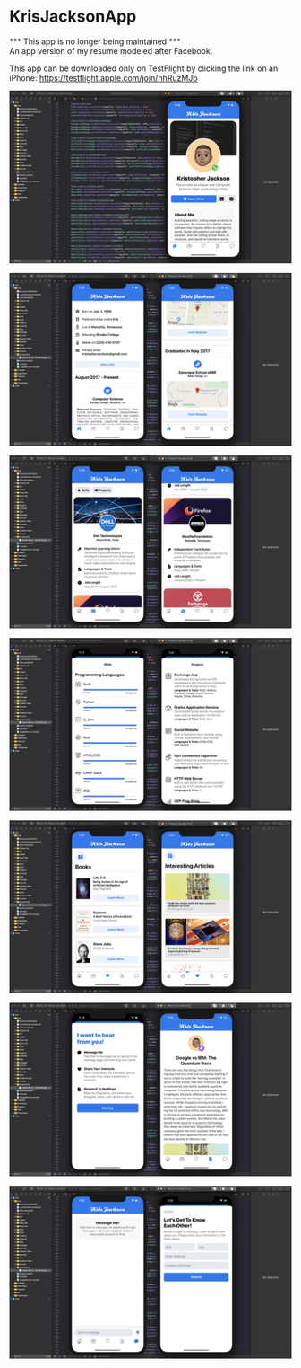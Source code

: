 # KrisJacksonApp
*** This app is no longer being maintained *** <br>
An app version of my resume modeled after Facebook.<br> 

This app can be downloaded only on TestFlight by clicking the link on an iPhone: https://testflight.apple.com/join/hhRuzMJb<br>


![image](https://github.com/KrisJackson/KrisJacksonApp/blob/main/Kris/Screenshots/Opening.png)

![image](https://github.com/KrisJackson/KrisJacksonApp/blob/main/Kris/Screenshots/AboutMe.png)

![image](https://github.com/KrisJackson/KrisJacksonApp/blob/main/Kris/Screenshots/Jobs.png)

![image](https://github.com/KrisJackson/KrisJacksonApp/blob/main/Kris/Screenshots/Skills.png)

![image](https://github.com/KrisJackson/KrisJacksonApp/blob/main/Kris/Screenshots/Interests.png)

![image](https://github.com/KrisJackson/KrisJacksonApp/blob/main/Kris/Screenshots/Blogs.png)

![image](https://github.com/KrisJackson/KrisJacksonApp/blob/main/Kris/Screenshots/Message.png)
